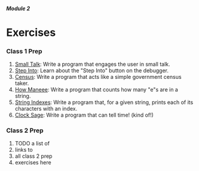 ##### Module 2

# Exercises

### Class 1 Prep
1. [Small Talk](./small-talk): Write a program that engages the user in small talk.
2. [Step Into](./step-into): Learn about the "Step Into" button on the debugger.
3. [Census](./census): Write a program that acts like a simple government census taker.
4. [How Maneee](./how-maneee): Write a program that counts how many "e"s are in a string.
5. [String Indexes](./indexes): Write a program that, for a given string, prints each of its characters with an index.
6. [Clock Sage](./clock-sage): Write a program that can tell time! (kind of!)

### Class 2 Prep
1. TODO a list of
2. links to 
2. all class 2 prep 
3. exercises here
